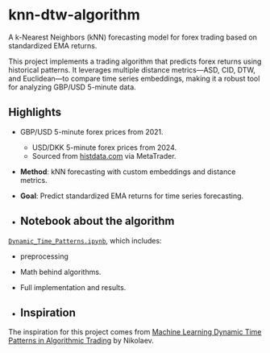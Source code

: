 # knn-dtw-algorithm

A k-Nearest Neighbors (kNN) forecasting model for forex trading based on standardized EMA returns.

This project implements a trading algorithm that predicts forex returns using historical patterns. It leverages multiple distance metrics—ASD, CID, DTW, and Euclidean—to compare time series embeddings, making it a robust tool for analyzing GBP/USD 5-minute data.

## Highlights
- GBP/USD 5-minute forex prices from 2021.
  - USD/DKK 5-minute forex prices from 2024.
  - Sourced from [histdata.com](https://www.histdata.com/) via MetaTrader.
- **Method**: kNN forecasting with custom embeddings and distance metrics.
- **Goal**: Predict standardized EMA returns for time series forecasting.

- ## Notebook about the algorithm
[`Dynamic_Time_Patterns.ipynb`](Dynamic_Time_Patterns.ipynb), which includes:
- preprocessing
- Math behind algorithms.
- Full implementation and results.

- ## Inspiration
The inspiration for this project comes from [Machine Learning Dynamic Time Patterns in Algorithmic Trading](https://www.linkedin.com/pulse/machine-learning-dynamic-time-patterns-algorithmic-trading-nikolaev/) by Nikolaev.
